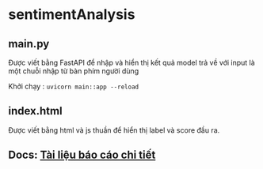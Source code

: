 # sentimentAnalysis
## main.py 
Được viết bằng FastAPI để nhập và hiển thị kết quả model trả về với input là một chuỗi nhập từ bàn phím người dùng

Khởi chạy : `uvicorn main::app --reload`
## index.html 
Được viết bằng html và js thuần để hiển thị label và score đầu ra.

## Docs: [Tài liệu báo cáo chi tiết](https://drive.google.com/file/d/1k2-4b9NscGFdiHJQ8mhOJBSj1CrNwtbi/view?usp=sharing)
